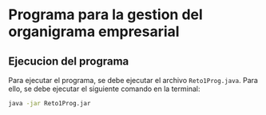 # Programa para la gestion del organigrama empresarial

## Ejecucion del programa

Para ejecutar el programa, se debe ejecutar el archivo `Reto1Prog.java`. Para ello, se debe ejecutar el siguiente comando en la terminal:

```bash
java -jar Reto1Prog.jar
```